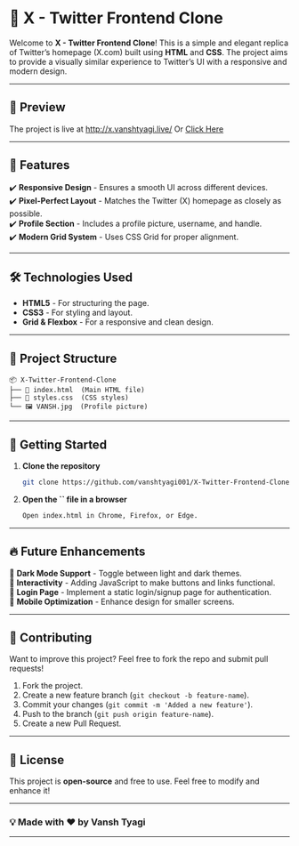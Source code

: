 # 🚀 X - Twitter Frontend Clone

Welcome to **X - Twitter Frontend Clone**! This is a simple and elegant replica of Twitter’s homepage (X.com) built using **HTML** and **CSS**. The project aims to provide a visually similar experience to Twitter’s UI with a responsive and modern design.

---

## 📸 Preview


The project is live at http://x.vanshtyagi.live/ Or <a href="http://x.vanshtyagi.live/">Click Here</a>


---

## 🌟 Features

✔️ **Responsive Design** - Ensures a smooth UI across different devices.\
✔️ **Pixel-Perfect Layout** - Matches the Twitter (X) homepage as closely as possible.\
✔️ **Profile Section** - Includes a profile picture, username, and handle.\
✔️ **Modern Grid System** - Uses CSS Grid for proper alignment.

---

## 🛠️ Technologies Used

- **HTML5** - For structuring the page.
- **CSS3** - For styling and layout.
- **Grid & Flexbox** - For a responsive and clean design.

---

## 📂 Project Structure

```
📦 X-Twitter-Frontend-Clone
├── 📄 index.html  (Main HTML file)
├── 🎨 styles.css  (CSS styles)
└── 🖼️ VANSH.jpg  (Profile picture)
```

---

## 🚀 Getting Started

1. **Clone the repository**
   ```sh
   git clone https://github.com/vanshtyagi001/X-Twitter-Frontend-Clone.git
   ```
2. **Open the **``** file in a browser**
   ```sh
   Open index.html in Chrome, Firefox, or Edge.
   ```

---

## 🔥 Future Enhancements

🔹 **Dark Mode Support** - Toggle between light and dark themes.\
🔹 **Interactivity** - Adding JavaScript to make buttons and links functional.\
🔹 **Login Page** - Implement a static login/signup page for authentication.\
🔹 **Mobile Optimization** - Enhance design for smaller screens.

---

## 🤝 Contributing

Want to improve this project? Feel free to fork the repo and submit pull requests!

1. Fork the project.
2. Create a new feature branch (`git checkout -b feature-name`).
3. Commit your changes (`git commit -m 'Added a new feature'`).
4. Push to the branch (`git push origin feature-name`).
5. Create a new Pull Request.

---

## 📜 License

This project is **open-source** and free to use. Feel free to modify and enhance it!

---

### 💡 Made with ❤️ by Vansh Tyagi

---

